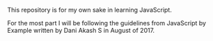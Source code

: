This repository is for my own sake in learning JavaScript.

For the most part I will be following the guidelines from JavaScript by Example written by Dani Akash S in August of 2017.
